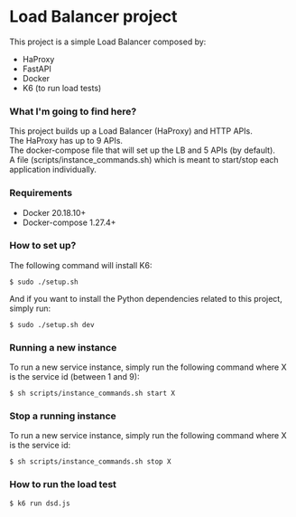 # Load Balancer project
This project is a simple Load Balancer composed by:
- HaProxy
- FastAPI
- Docker
- K6 (to run load tests)

### What I'm going to find here?
This project builds up a Load Balancer (HaProxy) and HTTP APIs. \
The HaProxy has up to 9 APIs.\
The docker-compose file that will set up the LB and 5 APIs (by default).\
A file (scripts/instance_commands.sh) which is meant to start/stop each application individually.

### Requirements
- Docker 20.18.10+
- Docker-compose 1.27.4+

### How to set up?
The following command will install K6:
```shell
$ sudo ./setup.sh
```
And if you want to install the Python dependencies related to this project, simply run:
```shell
$ sudo ./setup.sh dev
```

### Running a new instance
To run a new service instance, simply run the following command where X is the service id (between 1 and 9):
```shell
$ sh scripts/instance_commands.sh start X
```

### Stop a running instance
To run a new service instance, simply run the following command where X is the service id:
```shell
$ sh scripts/instance_commands.sh stop X
```

### How to run the load test
```shell
$ k6 run dsd.js
```